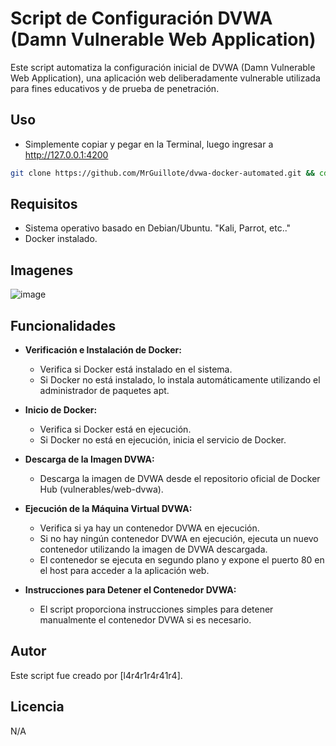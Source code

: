 # Script de Configuración DVWA (Damn Vulnerable Web Application)

Este script automatiza la configuración inicial de DVWA (Damn Vulnerable Web Application), una aplicación web deliberadamente vulnerable utilizada para fines educativos y de prueba de penetración.

## Uso

- Simplemente copiar y pegar en la Terminal, luego ingresar a http://127.0.0.1:4200
  
```bash
git clone https://github.com/MrGuillote/dvwa-docker-automated.git && cd dvwa-docker-automated && chmod +x dvwa-docker.sh && ./dvwa-docker.sh && cd .. && rm -rf dvwa-docker-automated
```

## Requisitos
- Sistema operativo basado en Debian/Ubuntu. "Kali, Parrot, etc.."
- Docker instalado.

## Imagenes

![image](https://github.com/MrGuillote/dvwa-docker-automated/assets/89352244/9a33916f-8923-4dec-ac41-9fabdc4b76b7)

## Funcionalidades

- **Verificación e Instalación de Docker:**  
  - Verifica si Docker está instalado en el sistema.
  - Si Docker no está instalado, lo instala automáticamente utilizando el administrador de paquetes apt.

- **Inicio de Docker:**  
  - Verifica si Docker está en ejecución.
  - Si Docker no está en ejecución, inicia el servicio de Docker.

- **Descarga de la Imagen DVWA:**  
  - Descarga la imagen de DVWA desde el repositorio oficial de Docker Hub (vulnerables/web-dvwa).

- **Ejecución de la Máquina Virtual DVWA:**  
  - Verifica si ya hay un contenedor DVWA en ejecución.
  - Si no hay ningún contenedor DVWA en ejecución, ejecuta un nuevo contenedor utilizando la imagen de DVWA descargada.
  - El contenedor se ejecuta en segundo plano y expone el puerto 80 en el host para acceder a la aplicación web.

- **Instrucciones para Detener el Contenedor DVWA:**  
  - El script proporciona instrucciones simples para detener manualmente el contenedor DVWA si es necesario.

## Autor
Este script fue creado por [l4r4r1r4r41r4].

## Licencia
N/A

